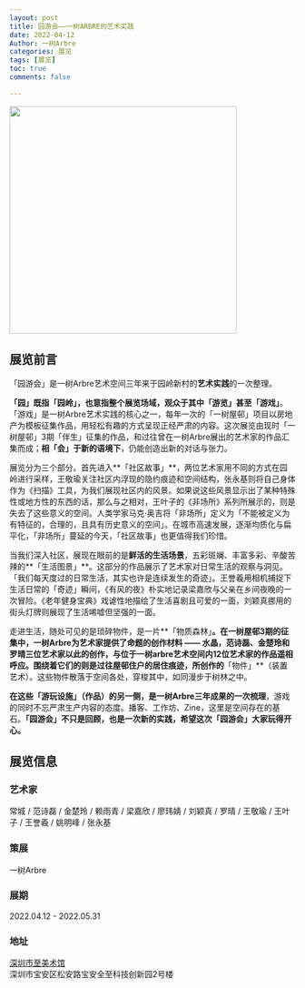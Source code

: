 ```yaml
---
layout: post
title: 园游会——一树ARBRE的艺术实践
date: 2022-04-12
Author: 一树Arbre
categories: 展览
tags: [展览]
toc: true
comments: false

---
```


<img src="https://s2.loli.net/2022/08/20/YBxNwtOic54sk2y.gif" width="400px" />

## 展览前言

「园游会」是一树Arbre艺术空间三年来于园岭新村的**艺术实践**的一次整理。

**「园」既指「园岭」，也意指整个展览场域，**观众于其中**「游览」**甚至**「游戏」**。「游戏」是一树Arbre艺术实践的核心之一，每年一次的「一树屋邨」项目以房地产为模板征集作品，用轻松有趣的方式呈现正经严肃的内容。这次展览由现时「一树屋邨」3期「伴生」征集的作品，和过往曾在一树Arbre展出的艺术家的作品汇集而成；**相「会」于新的语境下**，仍能创造出新的对话与张力。

展览分为三个部分。首先进入**「社区故事」**，两位艺术家用不同的方式在园岭进行采样，王敬瑜关注社区内浮现的隐约痕迹和空间结构，张永基则将自己身体作为《扫描》工具，为我们展现社区内的风景。如果说这些风景显示出了某种特殊性或地方性的东西的话，那么与之相对，王叶子的《非场所》系列所展示的，则是失去了这些意义的空间。人类学家马克·奥吉将「非场所」定义为「不能被定义为有特征的，合理的，且具有历史意义的空间」。在城市高速发展，逐渐均质化与扁平化，「非场所」蔓延的今天，「社区故事」也更值得我们珍惜。

当我们深入社区，展现在眼前的是**鲜活的生活场景**，五彩斑斓、丰富多彩、辛酸苦辣的**「生活图景」**。这部分的作品展示了艺术家对日常生活的观察与洞见。「我们每天度过的日常生活，其实也许是连续发生的奇迹」。王誉羲用相机捕捉下生活日常的「奇迹」瞬间，《有风的夜》朴实地记录梁嘉欣与父亲在乡间夜晚的一次冒险。《老年健身宝典》戏谑性地描绘了生活喜剧且可爱的一面，刘颖真挪用的街头灯牌则展现了生活唏嘘但坚强的一面。

走进生活，随处可见的是琐碎物件，是一片**「物质森林」**。在一树屋邨3期的征集中，一树Arbre为艺术家提供了命题的创作材料 —— 水晶，范诗磊、金楚玲和罗晴三位艺术家以此的创作，与位于一树arbre艺术空间内12位艺术家的作品遥相呼应。围绕着它们的则是过往屋邨住户的居住痕迹，所创作的**「物件」**（装置艺术）。这些物件散落于空间各处，穿梭其中，如同漫步于树林之中。

**在这些「游玩设施」（作品）的另一侧，是一树Arbre三年成果的一次梳理**，游戏的同时不忘严肃生产内容的态度。播客、工作坊、Zine，这里是空间存在的基石。**「园游会」不只是回顾，也是一次新的实践，希望这次「园游会」大家玩得开心。**

## 展览信息

### 艺术家

常城 / 范诗磊 / 金楚玲 / 赖雨青 / 梁嘉欣 / 廖玮婧 / 刘颖真 / 罗晴 / 王敬瑜 / 王叶子 / 王誉羲 / 姚明峰 / 张永基

### 策展

一树Arbre

### 展期

2022.04.12 - 2022.05.31

### 地址

[深圳市至美术馆](https://mp.weixin.qq.com/s?__biz=MzA3NTYyODYzOQ==&mid=2650397658&idx=1&sn=3fca5c26237c1dc88ec86c99ec818a5b&chksm=8760d2eab0175bfc1dd7da4c0a1c85925662d1be7a08dbbd854bf05ce5168ea76eb55b3a255f&scene=21)  
深圳市宝安区松安路宝安全至科技创新园2号楼

